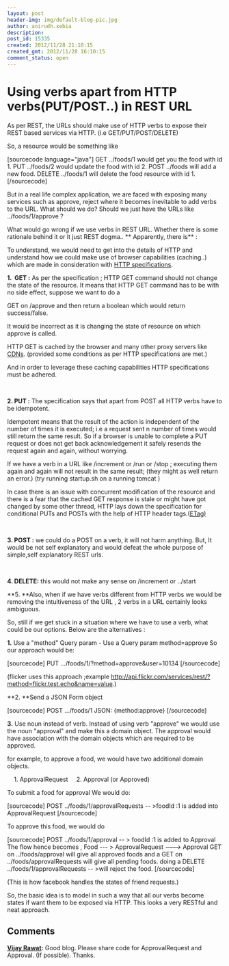 ```yaml
---
layout: post
header-img: img/default-blog-pic.jpg
author: anirudh.xebia
description: 
post_id: 15335
created: 2012/11/28 21:10:15
created_gmt: 2012/11/28 16:10:15
comment_status: open
---
```


# Using verbs apart from HTTP verbs(PUT/POST..) in REST URL

As per REST, the URLs should make use of HTTP verbs to expose their REST based services via HTTP. (i.e GET/PUT/POST/DELETE) 

So, a resource would be something like 

[sourcecode language="java"] GET ../foods/1 would get you the food with id 1. PUT ../foods/2 would update the food with id 2. POST ../foods will add a new food. DELETE ../foods/1 will delete the food resource with id 1.</span> [/sourcecode]

But in a real life complex application, we are faced with exposing many services such as approve, reject where it becomes inevitable to add verbs to the URL. What should we do? Should we just have the URLs like ../foods/1/approve ? 

What would go wrong if we use verbs in REST URL. Whether there is some rationale behind it or it just REST dogma.. ** Apparently, there is** :

To understand, we would need to get into the details of HTTP and understand how we could make use of browser capabilities (caching..) which are made in consideration with [HTTP specifications][1].

**1.  GET :** As per the specification ; HTTP GET command should not change the state of the resource. It means that HTTP GET command has to be with no side effect, suppose we want to do a 

GET on /approve and then return a boolean which would return success/false.

It would be incorrect as it is changing the state of resource on which approve is called.

HTTP GET is cached by the browser and many other proxy servers like [CDNs][2]. (provided some conditions as per HTTP specifications are met.) 

And in order to leverage these caching capabilities HTTP specifications must be adhered. 

 

**2\. PUT :** The specification says that apart from POST all HTTP verbs have to be idempotent.

Idempotent means that the result of the action is independent of the number of times it is executed; i.e a request sent n number of times would still return the same result. So if a browser is unable to complete a PUT request or does not get back acknowledgement it safely resends the request again and again, without worrying. 

If we have a verb in a URL like /increment or /run or /stop ; executing them again and again will not result in the same result; (they might as well return an error.) (try running startup.sh on a running tomcat )

In case there is an issue with concurrent modification of the resource and there is a fear that the cached GET response is stale or might have got changed by some other thread, HTTP lays down the specification for conditional PUTs and POSTs with the help of HTTP header tags.([ETag)][3]

 

**3\. POST :** we could do a POST on a verb, it will not harm anything. But, It would be not self explanatory and would defeat the whole purpose of simple,self explanatory REST urls.

 

**4\. DELETE:** this would not make any sense on /increment or ../start

**5\. **Also, when if we have verbs different from HTTP verbs we would be removing the intuitiveness of the URL , 2 verbs in a URL certainly looks ambiguous.

So, still if we get stuck in a situation where we have to use a verb, what could be our options. Below are the alternatives :

**1.** Use a "method" Query param - Use a Query param method=approve So our approach would be:

[sourcecode] PUT .../foods/1/?method=approve&user=10134 [/sourcecode]

(flicker uses this approach ;example http://api.flickr.com/services/rest/?method=flickr.test.echo&name=value.)

**2. **Send a JSON Form object

[sourcecode] POST .../foods/1 JSON: {method:approve} [/sourcecode]

**3.** Use noun instead of verb. Instead of using verb "approve" we would use the noun "approval" and make this a domain object. The approval would have association with the domain objects which are required to be approved.

for example, to approve a food, we would have two additional domain objects.

    1. ApprovalRequest     2. Approval (or Approved)

To submit a food for approval We would do:

[sourcecode] POST ../foods/1/approvalRequests -- >foodId :1 is added into ApprovalRequest [/sourcecode]

To approve this food, we would do

[sourcecode] POST ../foods/1/approval -- > foodId :1 is added to Approval The flow hence becomes , Food --- > ApprovalRequest ---> Approval GET on ../foods/approval will give all approved foods and a GET on ../foods/approvalRequests will give all pending foods. doing a DELETE ../foods/1/approvalRequests -- >will reject the food. [/sourcecode]

(This is how facebook handles the states of friend requests.) 

So, the basic idea is to model in such a way that all our verbs become states if want them to be exposed via HTTP. This looks a very RESTful and neat approach.

   [1]: http://www.w3.org/Protocols/rfc2616/rfc2616-sec9.html
   [2]: http://en.wikipedia.org/wiki/Content_delivery_network
   [3]: http://en.wikipedia.org/wiki/HTTP_ETag

## Comments

**[Vijay Rawat](#9300 "2012-11-29 14:57:51"):** Good blog. Please share code for ApprovalRequest and Approval. (If possible). Thanks.

